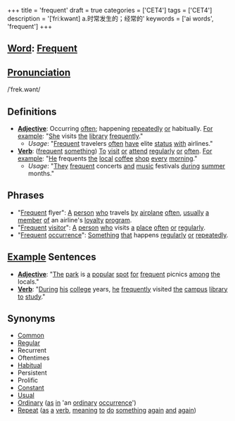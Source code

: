 +++
title = 'frequent'
draft = true
categories = ['CET4']
tags = ['CET4']
description = '[ˈfriːkwənt] a.时常发生的；经常的'
keywords = ['ai words', 'frequent']
+++

## [Word](/post/word/): [Frequent](/post/frequent/)

## [Pronunciation](/post/pronunciation/)
/ˈfrek.wənt/

## Definitions
- **[Adjective](/post/adjective/)**: Occurring [often](/post/often/); happening [repeatedly](/post/repeatedly/) [or](/post/or/) habitually. [For](/post/for/) [example](/post/example/): "[She](/post/she/) visits [the](/post/the/) [library](/post/library/) [frequently](/post/frequently/)."
  - _Usage_: "[Frequent](/post/frequent/) travelers [often](/post/often/) [have](/post/have/) elite [status](/post/status/) [with](/post/with/) airlines."
- **[Verb](/post/verb/)**: ([frequent](/post/frequent/) [something](/post/something/)) [To](/post/to/) [visit](/post/visit/) [or](/post/or/) [attend](/post/attend/) [regularly](/post/regularly/) [or](/post/or/) [often](/post/often/). [For](/post/for/) [example](/post/example/): "[He](/post/he/) frequents [the](/post/the/) [local](/post/local/) [coffee](/post/coffee/) [shop](/post/shop/) [every](/post/every/) [morning](/post/morning/)."
  - _Usage_: "[They](/post/they/) [frequent](/post/frequent/) concerts [and](/post/and/) [music](/post/music/) festivals [during](/post/during/) [summer](/post/summer/) months."

## Phrases
- "[Frequent](/post/frequent/) flyer": [A](/post/a/) [person](/post/person/) [who](/post/who/) travels [by](/post/by/) [airplane](/post/airplane/) [often](/post/often/), [usually](/post/usually/) [a](/post/a/) [member](/post/member/) [of](/post/of/) an airline's [loyalty](/post/loyalty/) [program](/post/program/).
- "[Frequent](/post/frequent/) [visitor](/post/visitor/)": [A](/post/a/) [person](/post/person/) [who](/post/who/) visits [a](/post/a/) [place](/post/place/) [often](/post/often/) [or](/post/or/) [regularly](/post/regularly/).
- "[Frequent](/post/frequent/) [occurrence](/post/occurrence/)": [Something](/post/something/) [that](/post/that/) happens [regularly](/post/regularly/) [or](/post/or/) [repeatedly](/post/repeatedly/).

## [Example](/post/example/) Sentences
- **[Adjective](/post/adjective/)**: "[The](/post/the/) [park](/post/park/) is [a](/post/a/) [popular](/post/popular/) [spot](/post/spot/) [for](/post/for/) [frequent](/post/frequent/) picnics [among](/post/among/) [the](/post/the/) locals."
- **[Verb](/post/verb/)**: "[During](/post/during/) [his](/post/his/) [college](/post/college/) years, [he](/post/he/) [frequently](/post/frequently/) visited [the](/post/the/) [campus](/post/campus/) [library](/post/library/) [to](/post/to/) [study](/post/study/)."

## Synonyms
- [Common](/post/common/)
- [Regular](/post/regular/)
- Recurrent
- Oftentimes
- [Habitual](/post/habitual/)
- Persistent
- Prolific
- [Constant](/post/constant/)
- [Usual](/post/usual/)
- [Ordinary](/post/ordinary/) ([as](/post/as/) [in](/post/in/) 'an [ordinary](/post/ordinary/) [occurrence](/post/occurrence/)')  
- [Repeat](/post/repeat/) ([as](/post/as/) [a](/post/a/) [verb](/post/verb/), [meaning](/post/meaning/) [to](/post/to/) [do](/post/do/) [something](/post/something/) [again](/post/again/) [and](/post/and/) [again](/post/again/))
